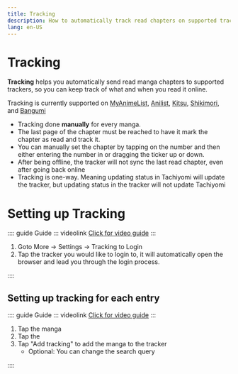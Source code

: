```yaml
---
title: Tracking
description: How to automatically track read chapters on supported trackers
lang: en-US
---
```

# Tracking

**Tracking** helps you automatically send read manga chapters to supported trackers, so you can keep track of what and when you read it online.

Tracking is currently supported on [MyAnimeList](https://myanimelist.com), [Anilist](https://anilist.co), [Kitsu](https://kitsu.io), [Shikimori](https://shikimori.one), and [Bangumi](https://bangumi.one)

- Tracking done **manually** for every manga.
- The last page of the chapter must be reached to have it mark the chapter as read and track it.
- You can manually set the chapter by tapping on the number and then either entering the number in or dragging the ticker up or down.
- After being offline, the tracker will not sync the last read chapter, even after going back online
- Tracking is one-way. Meaning updating status in Tachiyomi will update the tracker, but updating status in the tracker will not update Tachiyomi

# Setting up Tracking <MaterialIcon icon="sync" />

:::: guide Guide
::: videolink
[<MaterialIcon icon="videocam"/> Click for video guide](/assets/guides_login-to-tracker.mp4)
:::

1. Goto More → Settings → Tracking to Login
2. Tap the tracker you would like to login to, it will automatically open the browser and lead you through the login process.

::::
## Setting up tracking for each entry


:::: guide Guide
::: videolink
[<MaterialIcon icon="videocam"/> Click for video guide](/assets/guides_add-to-tracker.mp4)
:::

1. Tap the manga
2. Tap the <MaterialIcon icon="sync" />
3. Tap "Add tracking" to add the manga to the tracker
    <ul>
        <li>Optional: You can change the search query</li>
    </ul>

::::

